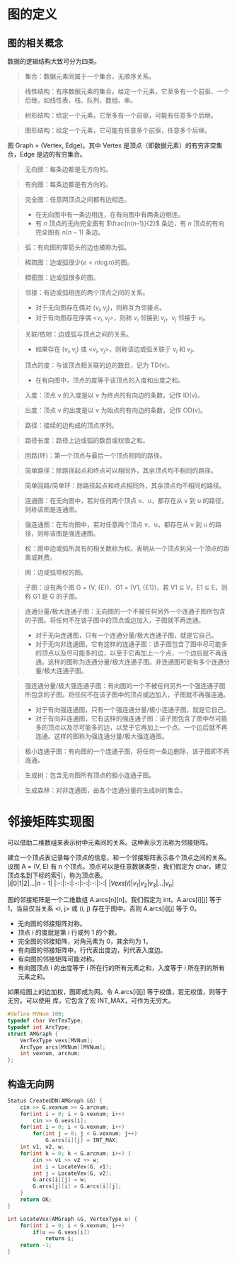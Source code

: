 # 图的定义

## 图的相关概念

数据的逻辑结构大致可分为四类。

> 集合：数据元素同属于一个集合，无顺序关系。

> 线性结构：有序数据元素的集合。给定一个元素，它至多有一个前驱、一个后继。如线性表、栈、队列、数组、串。

> 树形结构：给定一个元素，它至多有一个前驱，可能有任意多个后继。

> 图形结构：给定一个元素，它可能有任意多个前驱，任意多个后继。

图 Graph = (Vertex, Edge)。其中 Vertex 是顶点（即数据元素）的有穷非空集合，Edge 是边的有穷集合。

> 无向图：每条边都是无方向的。

> 有向图：每条边都是有方向的。

> 完全图：任意两顶点之间都有边相连。
> - 在无向图中有一条边相连，在有向图中有两条边相连。
> - 有 $n$ 顶点的无向完全图有 $\frac{n(n-1)}{2}$ 条边，有 $n$ 顶点的有向完全图有 $n(n-1)$ 条边。

> 弧：有向图的带箭头的边也被称为弧。

> 稀疏图：边或弧很少($e<n\log n$)的图。

> 稠密图：边或弧很多的图。

> 邻接：有边或弧相连的两个顶点之间的关系。
> - 对于无向图存在偶对 ($v_i, v_j$)，则称互为邻接点。
> - 对于有向图存在序偶 <$v_i, v_j$>，则称 $v_i$ 邻接到 $v_j$，$v_j$ 邻接于 $v_i$。

> 关联/依附：边或弧与顶点之间的关系。
> - 如果存在 ($v_i, v_j$) 或 <$v_i, v_j$>，则称该边或弧关联于 $v_i$ 和 $v_j$。

> 顶点的度：与该顶点相关联的边的数目，记为 TD(v)。
> - 在有向图中，顶点的度等于该顶点的入度和出度之和。

> 入度：顶点 v 的入度是以 v 为终点的有向边的条数，记作 ID(v)。

> 出度：顶点 v 的出度是以 v 为始点的有向边的条数，记作 OD(v)。

> 路径：接续的边构成的顶点序列。

> 路径长度：路径上边或弧的数目或权值之和。

> 回路(环)：第一个顶点与最后一个顶点相同的路径。

> 简单路径：除路径起点和终点可以相同外，其余顶点均不相同的路径。

> 简单回路/简单环：除路径起点和终点相同外，其余顶点均不相同的路径。

> 连通图：在无向图中，若对任何两个顶点 v、u，都存在从 v 到 u 的路径，则称该图是连通图。

> 强连通图：在有向图中，若对任意两个顶点 v、u，都存在从 v 到 u 的路径，则称该图是强连通图。

> 权：图中边或弧所具有的相关数称为权。表明从一个顶点到另一个顶点的距离或耗费。

> 网：边或弧带权的图。

> 子图：设有两个图 G = (V, {E})、G1 = (V1, {E1})，若 V1 ⊆ V，E1 ⊆ E，则称 G1 是 G 的子图。

> 连通分量/极大连通子图：无向图的一个不被任何另外一个连通子图所包含的子图。将任何不在该子图中的顶点或边加入，子图就不再连通。
> - 对于无向连通图，只有一个连通分量/极大连通子图，就是它自己。
> - 对于无向非连通图，它有这样的连通子图：该子图包含了图中尽可能多的顶点以及尽可能多的边，以至于它再加上一个点、一个边后就不再连通。这样的图称为连通分量/极大连通子图。非连通图可能有多个连通分量/极大连通子图。

> 强连通分量/极大强连通子图：有向图的一个不被任何另外一个强连通子图所包含的子图。将任何不在该子图中的顶点或边加入，子图就不再强连通。
> - 对于有向强连通图，只有一个强连通分量/极小连通子图，就是它自己。
> - 对于有向非连通图，它有这样的强连通子图：该子图包含了图中尽可能多的顶点以及尽可能多的边，以至于它再加上一个点、一个边后就不再连通。这样的图称为强连通分量/极大强连通图。

> 极小连通子图：有向图的一个连通子图，将任何一条边删除，该子图即不再连通。

> 生成树：包含无向图所有顶点的极小连通子图。

> 生成森林：对非连通图，由各个连通分量的生成树的集合。

# 邻接矩阵实现图

可以借助二维数组来表示树中元素间的关系。这种表示方法称为邻接矩阵。

建立一个顶点表记录每个顶点的信息，和一个邻接矩阵表示各个顶点之间的关系。  
设图 A = (V, E) 有 n 个顶点。顶点可以是任意数据类型，我们假定为 char。建立顶点名到下标的索引，称为顶点表。   
|$i$|$0$|$1$|$2$|...|$n-1$|
|:-:|:-:|:-:|:-:|:-:|:-:|
|$Vexs[i]$|$v_1$|$v_2$|$v_3$|...|$v_n$|

图的邻接矩阵是一个二维数组 A.arcs[n][n]。我们假定为 int。A.arcs[i][j] 等于 1，当且仅当关系 <i, j> 或 (i, j) 存在于图中。否则 A.arcs[i][j] 等于 0。

- 无向图的邻接矩阵对称。
- 顶点 i 的度就是第 i 行或列 1 的个数。
- 完全图的邻接矩阵，对角元素为 0，其余均为 1。
- 有向图的邻接矩阵中，行代表出度边，列代表入度边。
- 有向图的邻接矩阵可能对称。
- 有向图顶点 i 的出度等于 i 所在行的所有元素之和，入度等于 i 所在列的所有元素之和。

如果给图上的边加权，图即成为网。令 A.arcs[i][j] 等于权值，若无权值，则等于无穷。可以使用 <climits> 库，它包含了宏 INT_MAX，可作为无穷大。

```cpp
#define MVNum 100;
typedef char VerTexType;
typedef int ArcType;
struct AMGraph {
    VerTexType vexs[MVNum];
    ArcType arcs[MVNum][MVNum];
    int vexnum, arcnum;
};
```

## 构造无向网

```cpp
Status CreateUDN(AMGraph &G) {
    cin >> G.vexnum >> G.arcnum;
    for(int i = 0; i < G.vexnum; i++)
        cin >> G.vexs[i];
    for(int i = 0; i < G.vexnum; i++)
        for(int j = 0; j < G.vexnum; j++)
            G.arcs[i][j] = INT_MAX;
    int v1, v2, w;
    for(int k = 0; k < G.arcnum; i++) {
        cin >> v1 >> v2 >> w;
        int i = LocateVex(G, v1);
        int j = LocateVex(G, v2);
        G.arcs[i][j] = w;
        G.arcs[j][i] = G.arcs[i][j];
    }
    return OK;
}
```

```cpp
int LocateVex(AMGraph &G, VertexType u) {
    for(int i = 0; i < G.vexnum; i++)
        if(u == G.vexs[i])
            return i;
    return -1;
}
```